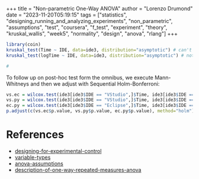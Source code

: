 +++
title = "Non-parametric One-Way ANOVA"
author = "Lorenzo Drumond"
date = "2023-11-20T05:19:15"
tags = ["statistics",  "designing_running_and_analyzing_experiments",  "non_parametric",  "assumptions",  "test",  "coursera",  "f_test",  "experiment",  "theory",  "kruskal_wallis",  "week5",  "normality",  "design",  "anova",  "rlang"]
+++


```R
library(coin)
kruskal_test(Time ~ IDE, data=ide3, distribution="asymptotic") # can't do exact with 3 levels
kruskal_test(logTime ~ IDE, data=ide3, distribution="asymptotic") # note: same result since based on ranks

#
```

To follow up on post-hoc test form the omnibus, we execute Mann-Whitneys and then we adjust with Sequential Holm-Bonferroni:
```R
vs.ec = wilcox.test(ide3[ide3$IDE == "VStudio",]$Time, ide3[ide3$IDE == "Eclipse",]$Time, exact=FALSE)
vs.py = wilcox.test(ide3[ide3$IDE == "VStudio",]$Time, ide3[ide3$IDE == "PyCharm",]$Time, exact=FALSE)
ec.py = wilcox.test(ide3[ide3$IDE == "Eclipse",]$Time, ide3[ide3$IDE == "PyCharm",]$Time, exact=FALSE)
p.adjust(c(vs.ec$p.value, vs.py$p.value, ec.py$p.value), method="holm")
```

# References
- [designing-for-experimental-control](/wiki/designing-for-experimental-control/)
- [variable-types](/wiki/variable-types/)
- [anova-assumptions](/wiki/anova-assumptions/)
- [description-of-one-way-repeated-measures-anova](/wiki/description-of-one-way-repeated-measures-anova/)
